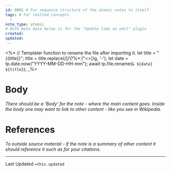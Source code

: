 ```yaml
---
id: 0001 # For sequence structure of the atomic notes to itself
tags: # For realted concepts 
  -
note_type: atomic
# Both meta data below is for the "Update time on edit" plugin
created: 
updated:
---
```


<%*
	// Templater function to rename the file after importing it.
	let title = "{{title}}";
	title = title.replace(/[/\\?%*:|"<>]/g, '-');
	let date = tp.date.now("YYYY-MM-DD-HH-mm");
	await tp.file.rename(`& ${date} ${title}`);
_%>

# Body
_There should be a 'Body' for the note - where the main content goes. Inside the body one may want to link to other content - like you see in Wikipedia._

# References
_To outside source material - if the note is a summary of other content it should reference it such as for your citations._

___
Last Updated `=this.updated`